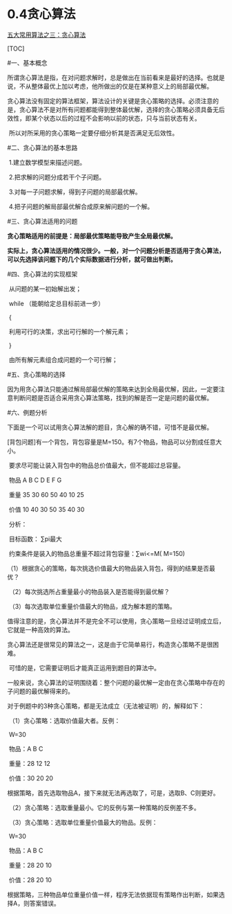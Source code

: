 # 0.4贪心算法

[五大常用算法之三：贪心算法](https://www.cnblogs.com/steven_oyj/archive/2010/05/22/1741375.html)



[TOC]

#一、基本概念

 

​     所谓贪心算法是指，在对问题求解时，总是做出在当前看来是最好的选择。也就是说，不从整体最优上加以考虑，他所做出的仅是在某种意义上的局部最优解。

​     贪心算法没有固定的算法框架，算法设计的关键是贪心策略的选择。必须注意的是，贪心算法不是对所有问题都能得到整体最优解，选择的贪心策略必须具备无后效性，即某个状态以后的过程不会影响以前的状态，只与当前状态有关。

​    所以对所采用的贪心策略一定要仔细分析其是否满足无后效性。



#二、贪心算法的基本思路

​    1.建立数学模型来描述问题。

​    2.把求解的问题分成若干个子问题。

​    3.对每一子问题求解，得到子问题的局部最优解。

​    4.把子问题的解局部最优解合成原来解问题的一个解。



#三、贪心算法适用的问题

​      **贪心策略适用的前提是：局部最优策略能导致产生全局最优解。**

​    **实际上，贪心算法适用的情况很少。一般，对一个问题分析是否适用于贪心算法，可以先选择该问题下的几个实际数据进行分析，就可做出判断。**

 

#四、贪心算法的实现框架

​    从问题的某一初始解出发；

​    while （能朝给定总目标前进一步）

​    { 

​          利用可行的决策，求出可行解的一个解元素；

​    }

​    由所有解元素组合成问题的一个可行解；

  

#五、贪心策略的选择

​     因为用贪心算法只能通过解局部最优解的策略来达到全局最优解，因此，一定要注意判断问题是否适合采用贪心算法策略，找到的解是否一定是问题的最优解。

 

#六、例题分析

​    下面是一个可以试用贪心算法解的题目，贪心解的确不错，可惜不是最优解。

​    [背包问题]有一个背包，背包容量是M=150。有7个物品，物品可以分割成任意大小。

​    要求尽可能让装入背包中的物品总价值最大，但不能超过总容量。

​    物品 A B C D E F G

​    重量 35 30 60 50 40 10 25

​    价值 10 40 30 50 35 40 30

​    分析：

​    目标函数： ∑pi最大

​    约束条件是装入的物品总重量不超过背包容量：∑wi<=M( M=150)

​    （1）根据贪心的策略，每次挑选价值最大的物品装入背包，得到的结果是否最优？

​    （2）每次挑选所占重量最小的物品装入是否能得到最优解？

​    （3）每次选取单位重量价值最大的物品，成为解本题的策略。

​    值得注意的是，贪心算法并不是完全不可以使用，贪心策略一旦经过证明成立后，它就是一种高效的算法。

​    贪心算法还是很常见的算法之一，这是由于它简单易行，构造贪心策略不是很困难。

​    可惜的是，它需要证明后才能真正运用到题目的算法中。

​    一般来说，贪心算法的证明围绕着：整个问题的最优解一定由在贪心策略中存在的子问题的最优解得来的。

​    对于例题中的3种贪心策略，都是无法成立（无法被证明）的，解释如下：

​    （1）贪心策略：选取价值最大者。反例：

​    W=30

​    物品：A B C

​    重量：28 12 12

​    价值：30 20 20

​    根据策略，首先选取物品A，接下来就无法再选取了，可是，选取B、C则更好。

​    （2）贪心策略：选取重量最小。它的反例与第一种策略的反例差不多。

​    （3）贪心策略：选取单位重量价值最大的物品。反例：

​    W=30

​    物品：A B C

​    重量：28 20 10

​    价值：28 20 10

​    根据策略，三种物品单位重量价值一样，程序无法依据现有策略作出判断，如果选择A，则答案错误。





